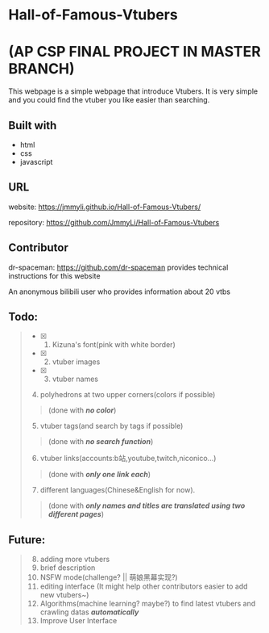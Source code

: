 # Hall-of-Famous-Vtubers
# (AP CSP FINAL PROJECT IN MASTER BRANCH)
This webpage is a simple webpage that introduce Vtubers. It is very simple and you could find the vtuber you like easier than searching.

## Built with
* html
* css
* javascript

## URL
website: https://jmmyli.github.io/Hall-of-Famous-Vtubers/

repository: https://github.com/JmmyLi/Hall-of-Famous-Vtubers

## Contributor
dr-spaceman: https://github.com/dr-spaceman provides technical instructions for this website

An anonymous bilibili user who provides information about 20 vtbs

## Todo:
> - [x] 1. Kizuna's font(pink with white border)
> - [x] 2. vtuber images
> - [x] 3. vtuber names
> 4. polyhedrons at two upper corners(colors if possible)
> > (done with ___no color___)
> 5. vtuber tags(and search by tags if possible)
> > (done with ___no search function___)
> 6. vtuber links(accounts:b站,youtube,twitch,niconico...)
> > (done with ___only one link each___)
> 7. different languages(Chinese&English for now).
> > (done with ___only names and titles are translated using two different pages___)

## Future:
> 8. adding more vtubers
> 9. brief description
> 10. NSFW mode(challenge? || 萌娘黑幕实现?)
> 11. editing interface (It might help other contributors easier to add new vtubers~)
> 12. Algorithms(machine learning? maybe?) to find latest vtubers and crawling datas ___automatically___
> 13. Improve User Interface
